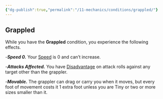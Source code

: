 ```yaml
---
{"dg-publish":true,"permalink":"/11-mechanics/conditions/grappled/"}
---
```



## Grappled

While you have the **Grappled** condition, you experience the following effects.

-**_Speed 0._** Your [Speed](https://www.dndbeyond.com/sources/dnd/free-rules/rules-glossary#Speed) is 0 and can’t increase.

-**_Attacks Affected._** You have [Disadvantage](https://www.dndbeyond.com/sources/dnd/free-rules/rules-glossary#Disadvantage) on attack rolls against any target other than the grappler.

-**_Movable._** The grappler can drag or carry you when it moves, but every foot of movement costs it 1 extra foot unless you are Tiny or two or more sizes smaller than it.